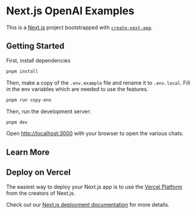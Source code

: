 # Next.js OpenAI Examples

This is a [Next.js](https://nextjs.org/) project bootstrapped with [`create-next-app`](https://github.com/vercel/next.js/tree/canary/packages/create-next-app).

## Getting Started

First, install dependencies

```bash
pnpm install
```

Then, make a copy of the `.env.example` file and rename it to `.env.local`. Fill in the env variables which are needed to use the features.

```bash
pnpm run copy-env
```

Then, run the development server:

```bash
pnpm dev
```

Open [http://localhost:3000](http://localhost:3000) with your browser to open the various chats.

## Learn More

## Deploy on Vercel

The easiest way to deploy your Next.js app is to use the [Vercel Platform](https://vercel.com/new?utm_medium=default-template&filter=next.js&utm_source=create-next-app&utm_campaign=create-next-app-readme) from the creators of Next.js.

Check out our [Next.js deployment documentation](https://nextjs.org/docs/deployment) for more details.
